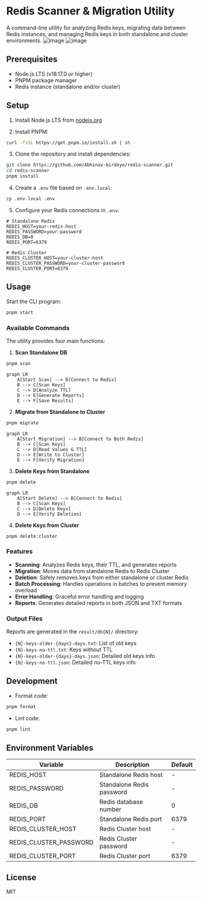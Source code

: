 # Redis Scanner & Migration Utility

A command-line utility for analyzing Redis keys, migrating data between Redis instances, and managing Redis keys in both standalone and cluster environments.
![image](https://github.com/user-attachments/assets/e971fb41-6377-43de-9ee3-c4182bcd3cc4)
![image](https://github.com/user-attachments/assets/e122431c-1ad6-490e-8ff1-bae3f11059c5)


## Prerequisites

- Node.js LTS (v18.17.0 or higher)
- PNPM package manager
- Redis instance (standalone and/or cluster)

## Setup

1. Install Node.js LTS from [nodejs.org](https://nodejs.org/)

2. Install PNPM:
```bash
curl -fsSL https://get.pnpm.io/install.sh | sh -
```

3. Clone the repository and install dependencies:
```bash
git clone https://github.com/Abhinav-birdeye/redis-scanner.git
cd redis-scanner
pnpm install
```

4. Create a `.env` file based on `.env.local`:
```bash
cp .env.local .env
```

5. Configure your Redis connections in `.env`:
```env
# Standalone Redis
REDIS_HOST=your-redis-host
REDIS_PASSWORD=your-password
REDIS_DB=0
REDIS_PORT=6379

# Redis Cluster
REDIS_CLUSTER_HOST=your-cluster-host
REDIS_CLUSTER_PASSWORD=your-cluster-password
REDIS_CLUSTER_PORT=6379
```

## Usage

Start the CLI program:
```bash
pnpm start
```

### Available Commands

The utility provides four main functions:

1. **Scan Standalone DB**
```bash
pnpm scan
```
```mermaid
graph LR
    A[Start Scan] --> B[Connect to Redis]
    B --> C[Scan Keys]
    C --> D[Analyze TTL]
    D --> E[Generate Reports]
    E --> F[Save Results]
```

2. **Migrate from Standalone to Cluster**
```bash
pnpm migrate
```
```mermaid
graph LR
    A[Start Migration] --> B[Connect to Both Redis]
    B --> C[Scan Keys]
    C --> D[Read Values & TTL]
    D --> E[Write to Cluster]
    E --> F[Verify Migration]
```

3. **Delete Keys from Standalone**
```bash
pnpm delete
```
```mermaid
graph LR
    A[Start Delete] --> B[Connect to Redis]
    B --> C[Scan Keys]
    C --> D[Delete Keys]
    D --> E[Verify Deletion]
```

4. **Delete Keys from Cluster**
```bash
pnpm delete:cluster
```

### Features

- **Scanning**: Analyzes Redis keys, their TTL, and generates reports
- **Migration**: Moves data from standalone Redis to Redis Cluster
- **Deletion**: Safely removes keys from either standalone or cluster Redis
- **Batch Processing**: Handles operations in batches to prevent memory overload
- **Error Handling**: Graceful error handling and logging
- **Reports**: Generates detailed reports in both JSON and TXT formats

### Output Files

Reports are generated in the `result/db{N}/` directory:
- `{N}-keys-older-{days}-days.txt`: List of old keys
- `{N}-keys-no-ttl.txt`: Keys without TTL
- `{N}-keys-older-{days}-days.json`: Detailed old keys info
- `{N}-keys-no-ttl.json`: Detailed no-TTL keys info

## Development

- Format code:
```bash
pnpm format
```

- Lint code:
```bash
pnpm lint
```

## Environment Variables

| Variable | Description | Default |
|----------|-------------|---------|
| REDIS_HOST | Standalone Redis host | - |
| REDIS_PASSWORD | Standalone Redis password | - |
| REDIS_DB | Redis database number | 0 |
| REDIS_PORT | Standalone Redis port | 6379 |
| REDIS_CLUSTER_HOST | Redis Cluster host | - |
| REDIS_CLUSTER_PASSWORD | Redis Cluster password | - |
| REDIS_CLUSTER_PORT | Redis Cluster port | 6379 |

## License

MIT
